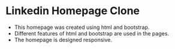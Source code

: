 # Linkedin Homepage Clone

* This homepage was created using html and bootstrap.
* Different features of html and bootstrap are used in the pages.
* The homepage is designed responsive.
